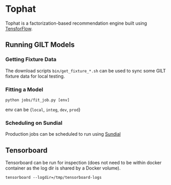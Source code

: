 # Tophat
 
 Tophat is a factorization-based recommendation engine built using 
 [TensforFlow](https://www.tensorflow.org/).  
 
 
## Running GILT Models

### Getting Fixture Data
The download scripts `bin/get_fixture_*.sh` can be used to sync some GILT 
fixture data for local testing.

### Fitting a Model
```
python jobs/fit_job.py [env]
```
env can be {`local`, `integ`, `dev`, `prod`}


### Scheduling on Sundial

Production jobs can be scheduled to run using [Sundial](sundial)


## Tensorboard

Tensorboard can be run for inspection (does not need to be within
docker container as the log dir is shared by a Docker volume).

```
tensorboard --logdir=/tmp/tensorboard-logs
```
